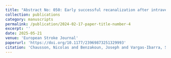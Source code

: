 ```yaml
---
title: "Abstract No: 050: Early successful recanalization after intravenous thrombolysis with tenecteplase versus alteplase in distal vessel occlusion strokes"
collection: publications
category: manuscripts
permalink: /publication/2024-02-17-paper-title-number-4
excerpt: ''
date: 2025-05-21
venue: 'European Stroke Journal'
paperurl: 'https://doi.org/10.1177/23969873251329993'
citation: 'Chausson, Nicolas and Benzakoun, Joseph and Vargas-Ibarra, Sofia  and   Ben Hassen, Wagih and Smadja, Didier and Turc, Guillaume. (2025). Abstract No: 050: Early successful recanalization after intravenous thrombolysis with tenecteplase versus alteplase in distal vessel occlusion strokes. 11th European Stroke Organisation Conference Abstracts – 21-23 May 2025, Helsinki, Finland'
---
```


